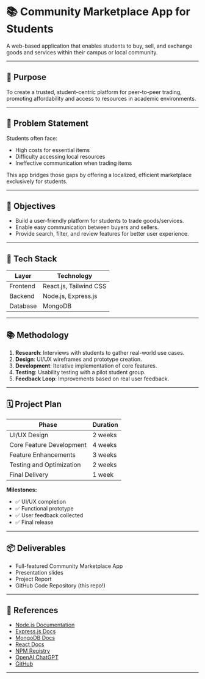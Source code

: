 # 📚 Community Marketplace App for Students

A web-based application that enables students to buy, sell, and exchange goods and services within their campus or local community.

---

## 📌 Purpose

To create a trusted, student-centric platform for peer-to-peer trading, promoting affordability and access to resources in academic environments.

---

## 🚨 Problem Statement

Students often face:
- High costs for essential items
- Difficulty accessing local resources
- Ineffective communication when trading items

This app bridges those gaps by offering a localized, efficient marketplace exclusively for students.

---

## 🎯 Objectives

- Build a user-friendly platform for students to trade goods/services.
- Enable easy communication between buyers and sellers.
- Provide search, filter, and review features for better user experience.

---

## 🔧 Tech Stack

| Layer        | Technology           |
|--------------|----------------------|
| Frontend     | React.js, Tailwind CSS |
| Backend      | Node.js, Express.js   |
| Database     | MongoDB               |

---

## 📚 Methodology

1. **Research**: Interviews with students to gather real-world use cases.
2. **Design**: UI/UX wireframes and prototype creation.
3. **Development**: Iterative implementation of core features.
4. **Testing**: Usability testing with a pilot student group.
5. **Feedback Loop**: Improvements based on real user feedback.

---

## 🗓️ Project Plan

| Phase                      | Duration |
|----------------------------|----------|
| UI/UX Design               | 2 weeks  |
| Core Feature Development   | 4 weeks  |
| Feature Enhancements       | 3 weeks  |
| Testing and Optimization   | 2 weeks  |
| Final Delivery             | 1 week   |

**Milestones:**
- ✅ UI/UX completion  
- ✅ Functional prototype  
- ✅ User feedback collected  
- ✅ Final release  

---

## 📦 Deliverables

- Full-featured Community Marketplace App
- Presentation slides
- Project Report
- GitHub Code Repository (this repo!)

---

## 📖 References

- [Node.js Documentation](https://nodejs.org/en/docs/)
- [Express.js Docs](https://expressjs.com/)
- [MongoDB Docs](https://www.mongodb.com/docs/)
- [React Docs](https://react.dev/reference/react)
- [NPM Registry](https://www.npmjs.com/)
- [OpenAI ChatGPT](https://openai.com/chatgpt)
- [GitHub](https://github.com)

---

